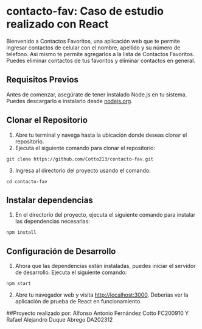 # contacto-fav: Caso de estudio realizado con React
Bienvenido a Contactos Favoritos, una aplicación web que te permite ingresar contactos de celular con el nombre, apellido y su número de telefono. Asi mismo te permite agregarlos a la lista de Contactos Favoritos. Puedes eliminar contactos de tus favoritos y eliminar contactos en general.
## Requisitos Previos
Antes de comenzar, asegúrate de tener instalado Node.js en tu sistema. Puedes
descargarlo e instalarlo desde [nodejs.org](https://nodejs.org/).
## Clonar el Repositorio
1. Abre tu terminal y navega hasta la ubicación donde deseas clonar el repositorio.
2. Ejecuta el siguiente comando para clonar el repositorio:
```
git clone https://github.com/Cotto213/contacto-fav.git
```
3. Ingresa al directorio del proyecto usando el comando:
```
cd contacto-fav
```
## Instalar dependencias
1. En el directorio del proyecto, ejecuta el siguiente comando para instalar las
dependencias necesarias:
```
npm install
```
## Configuración de Desarrollo
1. Ahora que las dependencias están instaladas, puedes iniciar el servidor de
desarrollo. Ejecuta el siguiente comando:
```
npm start
```
2. Abre tu navegador web y visita [http://localhost:3000](http://localhost:3000).
Deberías ver la aplicación de prueba de React en funcionamiento.

##Proyecto realizado por: Alfonso Antonio Fernández Cotto FC200910 Y Rafael Alejandro Duque Abrego DA202312

